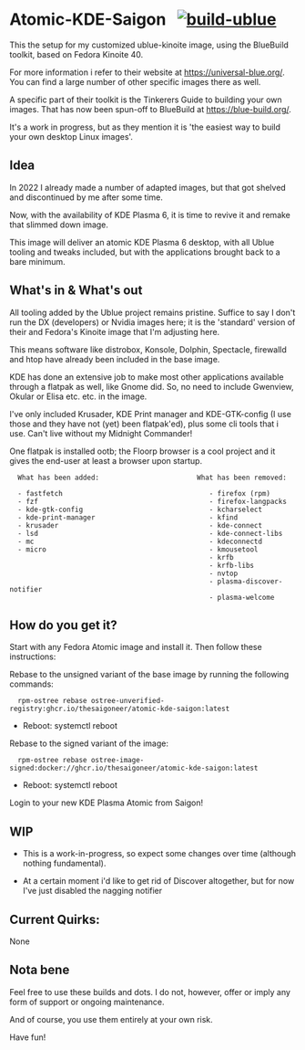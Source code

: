 # Atomic-KDE-Saigon &nbsp; [![build-ublue](https://github.com/blue-build/template/actions/workflows/build.yml/badge.svg)](https://github.com/blue-build/template/actions/workflows/build.yml)

This the setup for my customized ublue-kinoite image, using the BlueBuild toolkit, based on Fedora Kinoite 40.

For more information i refer to their website at https://universal-blue.org/. You can find a large number of other specific images there as well.

A specific part of their toolkit is the Tinkerers Guide to building your own images. That has now been spun-off to BlueBuild at https://blue-build.org/. 

It's a work in progress, but as they mention it is 'the easiest way to build your own desktop Linux images'.


## Idea

In 2022 I already made a number of adapted images, but that got shelved and discontinued by me after some time.

Now, with the availability of KDE Plasma 6, it is time to revive it and remake that slimmed down image. 

This image will deliver an atomic KDE Plasma 6 desktop, with all Ublue tooling and tweaks included, but with the applications brought back to a bare minimum.


## What's in & What's out

All tooling added by the Ublue project remains pristine. Suffice to say I don't run the DX (developers) or Nvidia images here; it is the 'standard' version of their and Fedora's Kinoite image that I'm adjusting here.

This means software like distrobox, Konsole, Dolphin, Spectacle, firewalld and htop have already been included in the base image.

KDE has done an extensive job to make most other applications available through a flatpak as well, like Gnome did. So, no need to include Gwenview, Okular or Elisa etc. etc. in the image. 

I've only included Krusader, KDE Print manager and KDE-GTK-config (I use those and they have not (yet) been flatpak'ed), plus some cli tools that i use. Can't live without my Midnight Commander!

One flatpak is installed ootb; the Floorp browser is a cool project and it gives the end-user at least a browser upon startup.


      What has been added:                        What has been removed:      
      
      - fastfetch                                    - firefox (rpm)
      - fzf                                          - firefox-langpacks
      - kde-gtk-config                               - kcharselect
      - kde-print-manager                            - kfind  
      - krusader                                     - kde-connect 
      - lsd                                          - kde-connect-libs 
      - mc                                           - kdeconnectd 
      - micro                                        - kmousetool
                                                     - krfb 
                                                     - krfb-libs 
                                                     - nvtop 
                                                     - plasma-discover-notifier 
                                                     - plasma-welcome 
                                                      
                                                      
      
      
## How do you get it?

Start with any Fedora Atomic image and install it. Then follow these instructions:

Rebase to the unsigned variant of the base image by running the following commands:

      rpm-ostree rebase ostree-unverified-registry:ghcr.io/thesaigoneer/atomic-kde-saigon:latest

* Reboot: systemctl reboot

Rebase to the signed variant of the image: 

      rpm-ostree rebase ostree-image-signed:docker://ghcr.io/thesaigoneer/atomic-kde-saigon:latest

* Reboot: systemctl reboot

Login to your new KDE Plasma Atomic from Saigon!

## WIP

* This is a work-in-progress, so expect some changes over time (although nothing fundamental). 
      
* At a certain moment i'd like to get rid of Discover altogether, but for now I've just disabled the nagging notifier
                         
## Current Quirks:

None

## Nota bene

Feel free to use these builds and dots. I do not, however, offer or imply any form of support or ongoing maintenance. 

And of course, you use them entirely at your own risk. 

Have fun!
